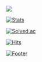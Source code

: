 [![](https://capsule-render.vercel.app/api?type=waving&color=673AB7&height=225&section=header&text=dohun0310&fontColor=FFFFFF&fontAlign=24&fontAlignY=35&desc=d3h1,%20everything%20of%20Everything&descSize=20&descAlign=20&descAlignY=58)](https://github.com/dohun0310)

[![Stats](https://github-readme-stats.vercel.app/api?username=dohun0310&count_private=true&show_icons=true&title_color=673AB7&icon_color=673AB7)](https://github.com/dohun0310)

[![Solved.ac](http://mazassumnida.wtf/api/generate_badge?boj=dohun0310)](https://solved.ac/dohun0310)

[![Hits](https://hits.seeyoufarm.com/api/count/incr/badge.svg?url=https://github.com/dohun0310&count_bg=%239576FF&title_bg=%23555555&icon=github.svg&icon_color=%23E7E7E7&title=hits&edge_flat=false)](https://github.com/dohun0310)

[![Footer](https://capsule-render.vercel.app/api?section=footer&type=waving&color=673AB7)](https://github.com/dohun0310)

<!---
dohun0310/dohun0310 is a ✨ special ✨ repository because its `README.md` (this file) appears on your GitHub profile.
You can click the Preview link to take a look at your changes.
--->
